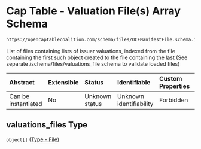 # Cap Table - Valuation File(s) Array Schema

```txt
https://opencaptablecoalition.com/schema/files/OCFManifestFile.schema.json#/properties/valuations_files
```

List of files containing lists of issuer valuations, indexed from the file containing the first such object created to the file containing the last (See separate /schema/files/valuations_file schema to validate loaded files)

| Abstract            | Extensible | Status         | Identifiable            | Custom Properties | Additional Properties | Access Restrictions | Defined In                                                                                            |
| :------------------ | :--------- | :------------- | :---------------------- | :---------------- | :-------------------- | :------------------ | :---------------------------------------------------------------------------------------------------- |
| Can be instantiated | No         | Unknown status | Unknown identifiability | Forbidden         | Allowed               | none                | [OCFManifestFile.schema.json*](../../schema/files/OCFManifestFile.schema.json "open original schema") |

## valuations_files Type

`object[]` ([Type - File](ocfmanifestfile-properties-cap-table---stock-plans-files-array-type---file.md))
